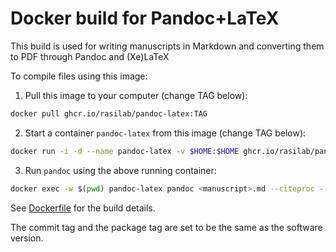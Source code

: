 # Docker build for Pandoc+LaTeX

This build is used for writing manuscripts in Markdown and converting them to PDF through Pandoc and (Xe)LaTeX

To compile files using this image:

1. Pull this image to your computer (change TAG below):

```bash
docker pull ghcr.io/rasilab/pandoc-latex:TAG
```

2. Start a container `pandoc-latex` from this image (change TAG below):

```bash
docker run -i -d --name pandoc-latex -v $HOME:$HOME ghcr.io/rasilab/pandoc-latex:TAG
```

3. Run `pandoc` using the above running container:

```bash
docker exec -w $(pwd) pandoc-latex pandoc <manuscript>.md --citeproc --template=latex_templates/manuscript.tex --metadata-file=pandoc-options.yaml --pdf-engine=xelatex -o <manuscript>.pdf --filter=pandoc-svg.py
```

See [Dockerfile](./Dockerfile) for the build details.

The commit tag and the package tag are set to be the same as the software version.
